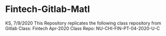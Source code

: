 # Fintech-Gitlab-Matl
KS, 7/9/2020
This Repository replicates the following class repository from Gitlab
Class: Fintech Apr-2020 Class
Repo: NU-CHI-FIN-PT-04-2020-U-C 

